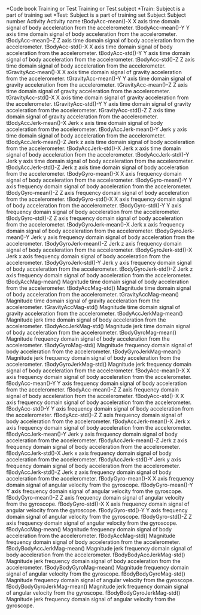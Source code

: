 *Code book
Training or Test
   Training or Test subject
   *Train: Subject is a part of training set
   *Test: Subject is a part of training set
Subject
   Subject number
Activity
   Activity name
tBodyAcc-mean()-X 
   X axis time domain signal of body acceleration from the accelerometer.
tBodyAcc-mean()-Y
   Y axis time domain signal of body acceleration from the accelerometer.
tBodyAcc-mean()-Z
   Z axis time domain signal of body acceleration from the accelerometer.
tBodyAcc-std()-X
   X axis time domain signal of body acceleration from the accelerometer.
tBodyAcc-std()-Y
   Y axis time domain signal of body acceleration from the accelerometer.
tBodyAcc-std()-Z
   Z axis time domain signal of body acceleration from the accelerometer.
tGravityAcc-mean()-X
   X axis time domain signal of gravity acceleration from the accelerometer.
tGravityAcc-mean()-Y
   Y axis time domain signal of gravity acceleration from the accelerometer.
tGravityAcc-mean()-Z
   Z axis time domain signal of gravity acceleration from the accelerometer.
tGravityAcc-std()-X
   X axis time domain signal of gravity acceleration from the accelerometer.
tGravityAcc-std()-Y
   Y axis time domain signal of gravity acceleration from the accelerometer.
tGravityAcc-std()-Z
   Z axis time domain signal of gravity acceleration from the accelerometer.
tBodyAccJerk-mean()-X
   Jerk x axis time domain signal of body acceleration from the accelerometer.
tBodyAccJerk-mean()-Y
   Jerk y axis time domain signal of body acceleration from the accelerometer.
tBodyAccJerk-mean()-Z
   Jerk z axis time domain signal of body acceleration from the accelerometer.
tBodyAccJerk-std()-X
   Jerk x axis time domain signal of body acceleration from the accelerometer.
tBodyAccJerk-std()-Y
   Jerk y axis time domain signal of body acceleration from the accelerometer.
tBodyAccJerk-std()-Z
   Jerk z axis time domain signal of body acceleration from the accelerometer.
tBodyGyro-mean()-X
   X axis frequency domain signal of body acceleration from the accelerometer.
tBodyGyro-mean()-Y
   Y axis frequency domain signal of body acceleration from the accelerometer.
tBodyGyro-mean()-Z
   Z axis frequency domain signal of body acceleration from the accelerometer.
tBodyGyro-std()-X
   X axis frequency domain signal of body acceleration from the accelerometer.
tBodyGyro-std()-Y
  Y axis frequency domain signal of body acceleration from the accelerometer.
tBodyGyro-std()-Z
   Z axis frequency domain signal of body acceleration from the accelerometer.
tBodyGyroJerk-mean()-X
   Jerk x axis frequency domain signal of body acceleration from the accelerometer.
tBodyGyroJerk-mean()-Y
   Jerk y axis frequency domain signal of body acceleration from the accelerometer.
tBodyGyroJerk-mean()-Z
   Jerk z axis frequency domain signal of body acceleration from the accelerometer.
tBodyGyroJerk-std()-X
   Jerk x axis frequency domain signal of body acceleration from the accelerometer.
tBodyGyroJerk-std()-Y
   Jerk y axis frequency domain signal of body acceleration from the accelerometer.
tBodyGyroJerk-std()-Z
   Jerk z axis frequency domain signal of body acceleration from the accelerometer.
tBodyAccMag-mean()
   Magnitude time domain signal of body acceleration from the accelerometer.
tBodyAccMag-std()
   Magnitude time domain signal of body acceleration from the accelerometer.
tGravityAccMag-mean()
   Magnitude time domain signal of gravity acceleration from the accelerometer.
tGravityAccMag-std()
   Magnitude time domain signal of gravity acceleration from the accelerometer.
tBodyAccJerkMag-mean()
   Magnitude jerk time domain signal of body acceleration from the accelerometer.
tBodyAccJerkMag-std()
   Magnitude jerk time domain signal of body acceleration from the accelerometer.
tBodyGyroMag-mean()
   Magnitude frequency domain signal of body acceleration from the accelerometer.
tBodyGyroMag-std()
   Magnitude frequency domain signal of body acceleration from the accelerometer.
tBodyGyroJerkMag-mean()
   Magnitude jerk frequency domain signal of body acceleration from the accelerometer.
tBodyGyroJerkMag-std()
   Magnitude jerk frequency domain signal of body acceleration from the accelerometer.
fBodyAcc-mean()-X
   X axis frequency domain signal of body acceleration from the accelerometer.
fBodyAcc-mean()-Y
   Y axis frequency domain signal of body acceleration from the accelerometer.
fBodyAcc-mean()-Z
   Z axis frequency domain signal of body acceleration from the accelerometer.
fBodyAcc-std()-X
   X axis frequency domain signal of body acceleration from the accelerometer.
fBodyAcc-std()-Y
   Y axis frequency domain signal of body acceleration from the accelerometer.
fBodyAcc-std()-Z
   Z axis frequency domain signal of body acceleration from the accelerometer.
fBodyAccJerk-mean()-X
   Jerk x axis frequency domain signal of body acceleration from the accelerometer.
fBodyAccJerk-mean()-Y
   Jerk y axis frequency domain signal of body acceleration from the accelerometer.
fBodyAccJerk-mean()-Z
   Jerk z axis frequency domain signal of body acceleration from the accelerometer.
fBodyAccJerk-std()-X
   Jerk x axis frequency domain signal of body acceleration from the accelerometer.
fBodyAccJerk-std()-Y
   Jerk y axis frequency domain signal of body acceleration from the accelerometer.
fBodyAccJerk-std()-Z
   Jerk z axis frequency domain signal of body acceleration from the accelerometer.
fBodyGyro-mean()-X
   X axis frequency domain signal of angular velocity from the gyroscope.
fBodyGyro-mean()-Y
   Y axis frequency domain signal of angular velocity from the gyroscope.
fBodyGyro-mean()-Z
   Z axis frequency domain signal of angular velocity from the gyroscope.
fBodyGyro-std()-X
   X axis frequency domain signal of angular velocity from the gyroscope.
fBodyGyro-std()-Y
   Y axis frequency domain signal of angular velocity from the gyroscope.
fBodyGyro-std()-Z
   Z axis frequency domain signal of angular velocity from the gyroscope.
fBodyAccMag-mean()
   Magnitude frequency domain signal of body acceleration from the accelerometer.
fBodyAccMag-std()
   Magnitude frequency domain signal of body acceleration from the accelerometer.
fBodyBodyAccJerkMag-mean()
   Magnitude jerk frequency domain signal of body acceleration from the accelerometer.
fBodyBodyAccJerkMag-std()
   Magnitude jerk frequency domain signal of body acceleration from the accelerometer.
fBodyBodyGyroMag-mean()
   Magnitude frequency domain signal of angular velocity from the gyroscope.
fBodyBodyGyroMag-std()
   Magnitude frequency domain signal of angular velocity from the gyroscope.
fBodyBodyGyroJerkMag-mean()
   Magnitude jerk frequency domain signal of angular velocity from the gyroscope.
fBodyBodyGyroJerkMag-std()
   Magnitude jerk frequency domain signal of angular velocity from the gyroscope.

